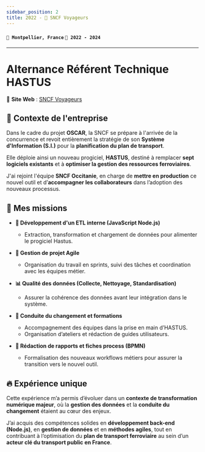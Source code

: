 ```yaml
---
sidebar_position: 2
title: 2022 - 🚆 SNCF Voyageurs
---
```


#### `📍 Montpellier, France` `📅 2022 - 2024`

---

# Alternance Référent Technique HASTUS

🔗 **Site Web** : [SNCF Voyageurs](https://www.sncf.com/)

## 🎯 Contexte de l'entreprise

Dans le cadre du projet **OSCAR**, la SNCF se prépare à l'arrivée de la concurrence et revoit entièrement la stratégie de son **Système d'Information (S.I.)** pour la **planification du plan de transport**.

Elle déploie ainsi un nouveau progiciel, **HASTUS**, destiné à remplacer **sept logiciels existants** et à **optimiser la gestion des ressources ferroviaires**.

J'ai rejoint l'équipe **SNCF Occitanie**, en charge de **mettre en production** ce nouvel outil et d’**accompagner les collaborateurs** dans l’adoption des nouveaux processus.

## 🚀 Mes missions

-   **💾 Développement d'un ETL interne (JavaScript Node.js)**
    -   Extraction, transformation et chargement de données pour alimenter le progiciel Hastus.
-   **🔄 Gestion de projet Agile**

    -   Organisation du travail en sprints, suivi des tâches et coordination avec les équipes métier.

-   **📊 Qualité des données (Collecte, Nettoyage, Standardisation)**

    -   Assurer la cohérence des données avant leur intégration dans le système.

-   **📖 Conduite du changement et formations**

    -   Accompagnement des équipes dans la prise en main d’HASTUS.
    -   Organisation d’ateliers et rédaction de guides utilisateurs.

-   **📝 Rédaction de rapports et fiches process (BPMN)**
    -   Formalisation des nouveaux workflows métiers pour assurer la transition vers le nouvel outil.

## 🔥 Expérience unique

Cette expérience m’a permis d’évoluer dans un **contexte de transformation numérique majeur**, où la **gestion des données** et la **conduite du changement** étaient au cœur des enjeux.

J’ai acquis des compétences solides en **développement back-end (Node.js)**, en **gestion de données** et en **méthodes agiles**, tout en contribuant à l’optimisation du **plan de transport ferroviaire** au sein d’un **acteur clé du transport public en France**.

